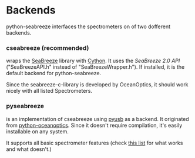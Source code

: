 # Backends

python-seabreeze interfaces the spectrometers on of two dofferent backends.

### cseabreeze (recommended) ###

wraps the [SeaBreeze](http://oceanoptics.com/product/seabreeze/) library with
[Cython](http://cython.org). It uses the _SeaBreeze 2.0 API_ ("SeaBreezeAPI.h"
instead of "SeaBreezeWrapper.h"). If installed, it is the default backend for
python-seabreeze.

Since the seabreeze-c-library is developed by OceanOptics, it should work
nicely with all listed Spectrometers.

### pyseabreeze ###

is an implementation of cseabreeze using
[pyusb](https://github.com/walac/pyusb) as a backend. It originated from
[python-oceanoptics](https://github.com/ap--/python-oceanoptics). Since it
doesn't require compilation, it's easily installable on any system.

It supports all basic spectrometer features (check [this
list](seabreeze/pyseabreeze/TODO.md) for what works and what doesn't.)

